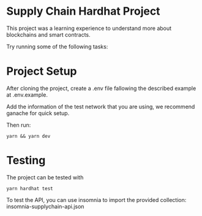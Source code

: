 # Supply Chain Hardhat Project

This project was a learning experience to understand more about blockchains and smart contracts.

Try running some of the following tasks:

# Project Setup

After cloning the project, create a .env file fallowing the described example at .env.example.

Add the information of the test network that you are using, we recommend ganache for quick setup.

Then run:

```shell
yarn && yarn dev
```

# Testing

The project can be tested with

```shell
yarn hardhat test
```

To test the API, you can use insomnia to import the provided collection: insomnia-supplychain-api.json
